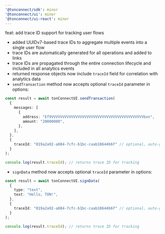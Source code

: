 ```yaml
---
'@tonconnect/sdk': minor
'@tonconnect/ui': minor
'@tonconnect/ui-react': minor
---
```


feat: add trace ID support for tracking user flows

- added UUIDv7-based trace IDs to aggregate multiple events into a single user flow
- trace IDs are automatically generated for all operations and added to links
- trace IDs are propagated through the entire connection lifecycle and included in all analytics events
- returned response objects now include `traceId` field for correlation with analytics data
- `sendTransaction` method now accepts optional `traceId` parameter in options:

```typescript
const result = await tonConnectUI.sendTransaction(
  {
    messages: [
      {
        address: "Ef9VVVVVVVVVVVVVVVVVVVVVVVVVVVVVVVVVVVVVVVVVVbxn",
        amount: "20000000",
      },
    ],
  },
  {
    traceId: "019a2a92-a884-7cfc-b1bc-caab18644b6f" // optional, auto-generated if not provided
  }
);

console.log(result.traceId); // returns trace ID for tracking
```

- `signData` method now accepts optional `traceId` parameter in options:

```typescript
const result = await tonConnectUI.signData(
  {
    type: "text",
    text: "Hello, TON!",
  },
  {
    traceId: "019a2a92-a884-7cfc-b1bc-caab18644b6f" // optional, auto-generated if not provided
  }
);

console.log(result.traceId); // returns trace ID for tracking
```
